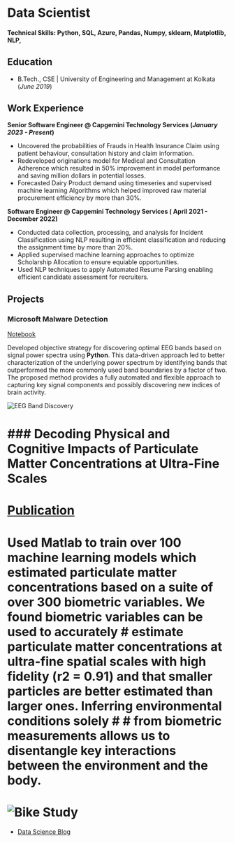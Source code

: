 # Data Scientist

#### Technical Skills: Python, SQL, Azure, Pandas, Numpy, sklearn, Matplotlib, NLP, 

## Education
 			        		
- B.Tech., CSE | University of Engineering and Management at Kolkata (_June 2019_)

## Work Experience
**Senior Software Engineer @ Capgemini Technology Services (_January 2023 - Present_)**
- Uncovered the probabilities of Frauds in Health Insurance Claim using patient behaviour, consultation history and claim information. 
- Redeveloped originations model for Medical and Consultation Adherence which resulted in 50% improvement in model performance and saving million dollars in potential losses.
- Forecasted Dairy Product demand using timeseries and supervised machine learning Algorithms which helped improved raw material procurement efficiency by more than 30%.
  

**Software Engineer @ Capgemini Technology Services ( April 2021 - December 2022)**
- Conducted data collection, processing, and analysis for Incident Classification using NLP resulting in efficient classification and reducing the assignment time by more than 20%. 
- Applied supervised machine learning approaches to optimize Scholarship Allocation to ensure equiable opportunities.
- Used NLP techniques to apply Automated Resume Parsing enabling efficient candidate assessment for recruiters.


## Projects
### Microsoft Malware Detection
[Notebook](https://github.com/yoanand/DS-ML/blob/main/Projects/Microsoft%20Malware%20Detection)

Developed objective strategy for discovering optimal EEG bands based on signal power spectra using **Python**. This data-driven approach led to better characterization of the underlying power spectrum by identifying bands that outperformed the more commonly used band boundaries by a factor of two. The proposed method provides a fully automated and flexible approach to capturing key signal components and possibly discovering new indices of brain activity.

![EEG Band Discovery](/assets/img/eeg_band_discovery.jpeg)

# ### Decoding Physical and Cognitive Impacts of Particulate Matter Concentrations at Ultra-Fine Scales
# [Publication](https://www.mdpi.com/1424-8220/22/11/4240)

# Used **Matlab** to train over 100 machine learning models which estimated particulate matter concentrations based on a suite of over 300 biometric variables. We found biometric variables can be used to accurately # estimate particulate matter concentrations at ultra-fine spatial scales with high fidelity (r2 = 0.91) and that smaller particles are better estimated than larger ones. Inferring environmental conditions solely # # from biometric measurements allows us to disentangle key interactions between the environment and the body.

# ![Bike Study](/assets/img/bike_study.jpeg)

- [Data Science Blog](https://medium.com/@shawhin)
